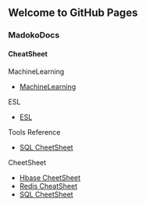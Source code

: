 <head>
    <link rel="shortcut icon" type="image/x-icon" href="favicon.ico">
</head>

## Welcome to GitHub Pages

### MadokoDocs

#### CheatSheet

MachineLearning
- [MachineLearning](/docs/MachineLearning/out/MachineLearning.html)

ESL
- [ESL](/docs/ESL/out/ESL.html)

Tools Reference
- [SQL CheetSheet](/docs/Graphviz使用教程.md)

CheetSheet
- [Hbase CheetSheet](/docs/MadokoDocs/CheatSheet/Hbase_CheatSheet.pdf)
- [Redis CheatSheet](/docs/MadokoDocs/CheatSheet/Redis_CheatSheet.html)
- [SQL CheetSheet](/docs/MadokoDocs/CheatSheet/SQL_CheatSheet.html)
